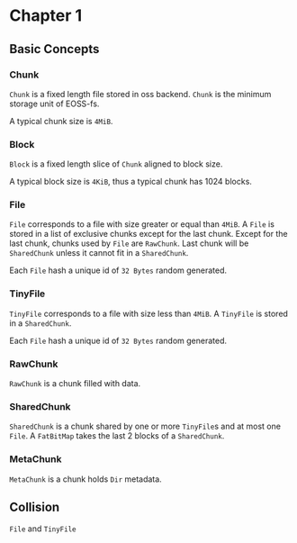 # Chapter 1

## Basic Concepts

### Chunk

`Chunk` is a fixed length file stored in oss backend. 
`Chunk` is the minimum storage unit of EOSS-fs.

A typical chunk size is `4MiB`.

### Block

`Block` is a fixed length slice of `Chunk` aligned to block size.

A typical block size is `4KiB`, thus a typical chunk has 1024 blocks.

### File

`File` corresponds to a file with size greater or equal than `4MiB`.
A `File` is stored in a list of exclusive chunks except for the last chunk.
Except for the last chunk, chunks used by `File` are `RawChunk`.
Last chunk will be `SharedChunk` unless it cannot fit in a `SharedChunk`.

Each `File` hash a unique id of `32 Bytes` random generated.

### TinyFile

`TinyFile` corresponds to a file with size less than `4MiB`.
A `TinyFile` is stored in a `SharedChunk`.

Each `File` hash a unique id of `32 Bytes` random generated.

### RawChunk

`RawChunk` is a chunk filled with data.

### SharedChunk

`SharedChunk` is a chunk shared by one or more `TinyFile`s and
at most one `File`.
A `FatBitMap` takes the last 2 blocks of a `SharedChunk`.

### MetaChunk

`MetaChunk` is a chunk holds `Dir` metadata.

## Collision

`File` and `TinyFile`
